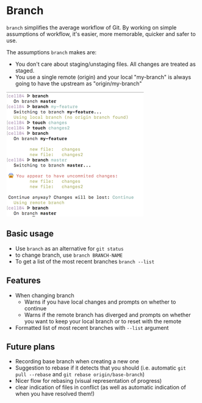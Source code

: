# Branch

`branch` simplifies the average workflow of Git. By working on simple assumptions of workflow, it's easier, more memorable, quicker and safer to use.

The assumptions `branch` makes are:
- You don't care about staging/unstaging files. All changes are treated as staged.
- You use a single remote (origin) and your local "my-branch" is always going to have the upstream as "origin/my-branch"

![Screenshot](screenshot.png)

## Basic usage

- Use `branch` as an alternative for `git status`
- to change branch, use `branch BRANCH-NAME`
- To get a list of the most recent branches `branch --list`

## Features

- When changing branch
  - Warns if you have local changes and prompts on whether to continue
  - Warns if the remote branch has diverged and prompts on whether you want to keep your local branch or to reset with the remote
- Formatted list of most recent branches with `--list` argument

## Future plans

- Recording base branch when creating a new one
- Suggestion to rebase if it detects that you should (i.e. automatic `git pull --rebase` and `git rebase origin/base-branch`)
- Nicer flow for rebasing (visual representation of progress)
- clear indication of files in conflict (as well as automatic indication of when you have resolved them!)

